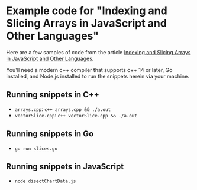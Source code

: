 # Example code for "Indexing and Slicing Arrays in JavaScript and Other Languages"

Here are a few samples of code from the article [Indexing and Slicing Arrays in JavaScript and Other Languages](https://thinkjrs.dev/blog/indexing-and-slicing-arrays-in-javascript-and-other-languages).

You'll need a modern c++ compiler that supports c++ 14 or later, Go installed, and Node.js installed to run the snippets herein via your machine.

## Running snippets in C++

- `arrays.cpp`: `c++ arrays.cpp && ./a.out`
- `vectorSlice.cpp`: `c++ vectorSlice.cpp && ./a.out`

## Running snippets in Go

- `go run slices.go`

## Running snippets in JavaScript

- `node disectChartData.js`
